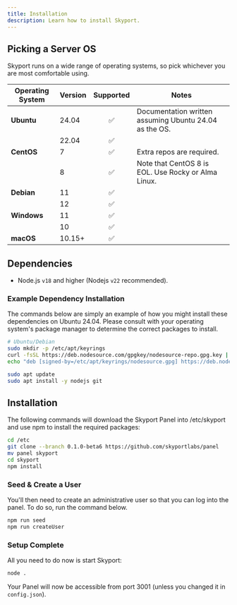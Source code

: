 ```yaml
---
title: Installation
description: Learn how to install Skyport.
---
```


## Picking a Server OS

Skyport runs on a wide range of operating systems, so pick whichever you are most comfortable using.

| Operating System | Version |     Supported      | Notes                                                       |
|------------------|---------|:------------------:|-------------------------------------------------------------|
| **Ubuntu**       | 24.04   | ✅ | Documentation written assuming Ubuntu 24.04 as the OS. |
|                  | 22.04   | ✅ |                                                             |
| **CentOS**       | 7       | ✅ | Extra repos are required.                                   |
|                  | 8       | ✅ | Note that CentOS 8 is EOL. Use Rocky or Alma Linux.         |
| **Debian**       | 11      | ✅ |                                                             |
|                  | 12      | ✅ |                                                             |
| **Windows**      | 11      | ✅ |                                                             |
|                  | 10      | ✅ |                                                             |
| **macOS**        | 10.15+  | ✅ |                                                             |

## Dependencies

* Node.js `v18` and higher (Nodejs `v22` recommended).

### Example Dependency Installation

The commands below are simply an example of how you might install these dependencies on Ubuntu 24.04. Please consult with your
operating system's package manager to determine the correct packages to install.

```sh
# Ubuntu/Debian
sudo mkdir -p /etc/apt/keyrings
curl -fsSL https://deb.nodesource.com/gpgkey/nodesource-repo.gpg.key | sudo gpg --dearmor -o /etc/apt/keyrings/nodesource.gpg
echo "deb [signed-by=/etc/apt/keyrings/nodesource.gpg] https://deb.nodesource.com/node_16.x nodistro main" | sudo tee /etc/apt/sources.list.d/nodesource.list

sudo apt update
sudo apt install -y nodejs git
```

## Installation

The following commands will download the Skyport Panel into /etc/skyport and use npm to install the required packages:

``` bash
cd /etc
git clone --branch 0.1.0-beta6 https://github.com/skyportlabs/panel
mv panel skyport
cd skyport
npm install
```

### Seed & Create a User

You'll then need to create an administrative user so that you can log into the panel. To do so, run the command below.

``` bash
npm run seed
npm run createUser
```

### Setup Complete

All you need to do now is start Skyport:
``` bash
node .
```

Your Panel will now be accessible from port 3001 (unless you changed it in `config.json`).
